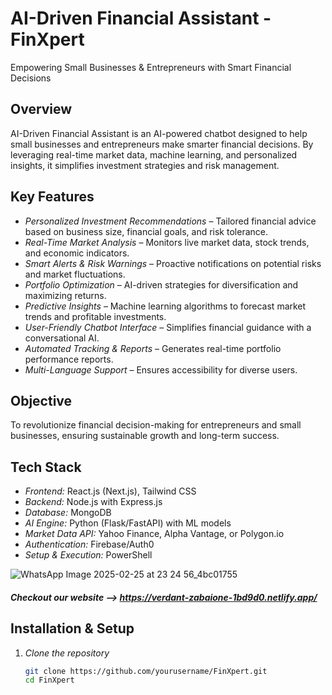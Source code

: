 # AI-Driven Financial Assistant - FinXpert 
Empowering Small Businesses & Entrepreneurs with Smart Financial Decisions  

## Overview  
AI-Driven Financial Assistant is an AI-powered chatbot designed to help small businesses and entrepreneurs make smarter financial decisions. By leveraging real-time market data, machine learning, and personalized insights, it simplifies investment strategies and risk management.  

## Key Features  
- *Personalized Investment Recommendations* – Tailored financial advice based on business size, financial goals, and risk tolerance.  
- *Real-Time Market Analysis* – Monitors live market data, stock trends, and economic indicators.  
- *Smart Alerts & Risk Warnings* – Proactive notifications on potential risks and market fluctuations.  
- *Portfolio Optimization* – AI-driven strategies for diversification and maximizing returns.  
- *Predictive Insights* – Machine learning algorithms to forecast market trends and profitable investments.  
- *User-Friendly Chatbot Interface* – Simplifies financial guidance with a conversational AI.  
- *Automated Tracking & Reports* – Generates real-time portfolio performance reports.  
- *Multi-Language Support* – Ensures accessibility for diverse users.  

## Objective  
To revolutionize financial decision-making for entrepreneurs and small businesses, ensuring sustainable growth and long-term success.  

## Tech Stack  
- *Frontend:* React.js (Next.js), Tailwind CSS  
- *Backend:* Node.js with Express.js  
- *Database:* MongoDB  
- *AI Engine:* Python (Flask/FastAPI) with ML models  
- *Market Data API:* Yahoo Finance, Alpha Vantage, or Polygon.io  
- *Authentication:* Firebase/Auth0  
- *Setup & Execution:* PowerShell  


![WhatsApp Image 2025-02-25 at 23 24 56_4bc01755](https://github.com/user-attachments/assets/0957c585-a8f5-44da-91ef-52a6a4a7200a)


##### Checkout our website --> https://verdant-zabaione-1bd9d0.netlify.app/
## Installation & Setup  
1. *Clone the repository*  
   ```bash
   git clone https://github.com/yourusername/FinXpert.git
   cd FinXpert

